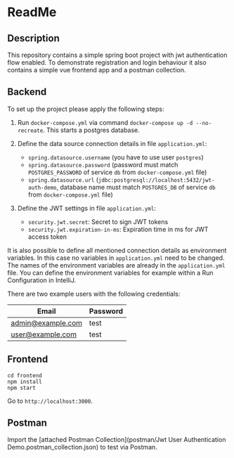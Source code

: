 # ReadMe

## Description

This repository contains a simple spring boot project with jwt authentication flow enabled. To demonstrate registration and login behaviour it also contains a simple vue frontend app and a postman collection.

## Backend

To set up the project please apply the following steps:

1. Run `docker-compose.yml` via command `docker-compose up -d --no-recreate`. This starts a postgres database.

2. Define the data source connection details in file `application.yml`:
    - `spring.datasource.username` (you have to use user `postgres`)
    - `spring.datasource.password` (password must match `POSTGRES_PASSWORD` of service `db` from `docker-compose.yml` file)
    - `spring.datasource.url` (`jdbc:postgresql://localhost:5432/jwt-auth-demo`, database name must match `POSTGRES_DB` of service `db` from `docker-compose.yml` file)
3. Define the JWT settings in file `application.yml`:
    - `security.jwt.secret`: Secret to sign JWT tokens
    - `security.jwt.expiration-in-ms`: Expiration time in ms for JWT access token

It is also possible to define all mentioned connection details as environment variables. In this case no variables in `application.yml` need to be changed. The names of the environment variables are already in the `application.yml` file. You can  define the environment variables for example within a Run Configuration in IntelliJ.

There are two example users with the following credentials:

| Email               | Password  |
| ------------------- | --------- |
| admin@example.com   | test      |
| user@example.com    | test      |

## Frontend

```shell
cd frontend
npm install
npm start
```

Go to `http://localhost:3000`.

## Postman

Import the [attached Postman Collection](postman/Jwt User Authentication Demo.postman_collection.json) to test via Postman.
